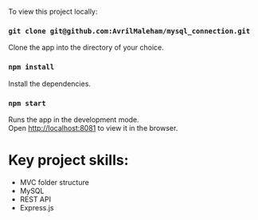 To view this project locally:

### `git clone git@github.com:AvrilMaleham/mysql_connection.git`

Clone the app into the directory of your choice.

### `npm install`

Install the dependencies. 

### `npm start`

Runs the app in the development mode.\
Open [http://localhost:8081](http://localhost:8081) to view it in the browser.

# Key project skills:

- MVC folder structure
- MySQL
- REST API
- Express.js